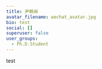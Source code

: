 ```yaml
---
title: 尹赣闽
avatar_filename: wechat_avatar.jpg
bio: test
social: []
superuser: false
user_groups:
  - Ph.D.Student
---
```

test